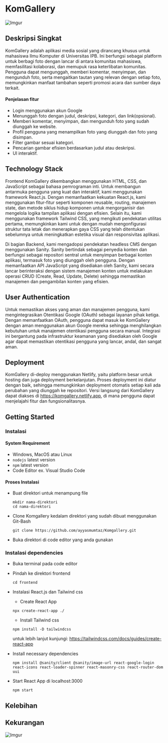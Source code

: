 # KomGallery

![Imgur](https://i.imgur.com/cv5aRu6.png)

## Deskripsi Singkat

KomGallery adalah aplikasi media sosial yang dirancang khusus untuk mahasiswa Ilmu Komputer di Universitas IPB. Ini berfungsi sebagai platform untuk berbagi foto dengan lancar di antara komunitas mahasiswa, memfasilitasi kolaborasi, dan memupuk rasa keterlibatan komunitas. Pengguna dapat mengunggah, memberi komentar, menyimpan, dan mengunduh foto, serta mengaitkan tautan yang relevan dengan setiap foto, memungkinkan manfaat tambahan seperti promosi acara dan sumber daya terkait.

#### Penjelasan fitur
- Login menggunakan akun Google
- Menunggah foto dengan judul, deskripsi, kategori, dan link(opsional).
- Memberi komentar, menyimpan, dan mengunduh foto yang sudah diunggah ke website.
- Profil pengguna yang menampilkan foto yang diunggah dan foto yang disimpan.
- Filter gambar sesuai kategori.
- Pencarian gambar efisien berdasarkan judul atau deskripsi.
- UI interaktif.

## Technology Stack

Frontend KomGallery dikembangkan menggunakan HTML, CSS, dan JavaScript sebagai bahasa pemrograman inti. Untuk membangun antarmuka pengguna yang kuat dan interaktif, kami menggunakan framework React.js. Dengan memanfaatkan kekuatan React.js, kami menggunakan fitur-fitur seperti komponen reusable, routing, manajemen state, dan metode siklus hidup komponen untuk mengorganisir dan mengelola logika tampilan aplikasi dengan efisien. Selain itu, kami menggunakan framework Tailwind CSS, yang mengikuti pendekatan utilitas pertama, memungkinkan kami untuk dengan mudah mengonfigurasi struktur tata letak dan menerapkan gaya CSS yang telah ditentukan sebelumnya untuk meningkatkan estetika visual dan responsivitas aplikasi.

Di bagian Backend, kami mengadopsi pendekatan headless CMS dengan menggunakan Sanity. Sanity bertindak sebagai penyedia konten dan berfungsi sebagai repositori sentral untuk menyimpan berbagai konten aplikasi, termasuk foto yang diunggah oleh pengguna. Dengan memanfaatkan API JavaScript yang disediakan oleh Sanity, kami secara lancar berinteraksi dengan sistem manajemen konten untuk melakukan operasi CRUD (Create, Read, Update, Delete) sehingga memastikan manajemen dan pengambilan konten yang efisien.

## User Authentication

Untuk memastikan akses yang aman dan manajemen pengguna, kami mengintegrasikan Otentikasi Google (OAuth) sebagai layanan pihak ketiga. Dengan memanfaatkan OAuth, pengguna dapat masuk ke KomGallery dengan aman menggunakan akun Google mereka sehingga menghilangkan kebutuhan untuk manajemen otentikasi pengguna secara manual. Integrasi ini bergantung pada infrastruktur keamanan yang disediakan oleh Google agar dapat memastikan otentikasi pengguna yang lancar, andal, dan sangat aman.

## Deployment

KomGallery di-deploy menggunakan Netlify, yaitu platform besar untuk hosting dan juga deployment berkelanjutan. Proses deployment ini diatur dengan baik, sehingga memungkinkan deployment otomatis setiap kali ada perubahan yang diunggah ke repositori. Versi langsung dari KomGallery dapat diakses di https://komgallery.netlify.app, di mana pengguna dapat menjelajahi fitur dan fungsionalitasnya.

## Getting Started

### Instalasi
#### System Requirement

- Windows, MacOS atau Linux
- `nodejs` latest version
- `npm` latest version
- Code Editor ex. Visual Studio Code

#### Proses Instalasi

- Buat direktori untuk menampung file
  ```
  mkdir nama-direktori
  cd nama-direktori
  ```
  
- Clone Komgallery kedalam direktori yang sudah dibuat menggunakan Git-Bash
  ```
  git clone https://github.com/ayyasmumtaz/Komgallery.git
  ```
  
- Buka direktori di code editor yang anda gunakan

### Instalasi dependencies

- Buka terminal pada code editor
  
- Pindah ke direktori frontend
  ```
  cd frontend
  ```
  
- Instalasi React.js dan Tailwind css
  
  - Create React App
  ```
  npx create-react-app ./
  ```
  
  - Install Tailwind css
  ```
  npm install -D tailwindcss
  ```
  
  untuk lebih lanjut kunjungi: https://tailwindcss.com/docs/guides/create-react-app
  
- Install necessary dependencies
  ```
  npm install @sanity/client @sanity/image-url react-google-login react-icons react-loader-spinner react-masonry-css react-router-dom uui
  ```
  
- Start React App di localhost:3000
  ```
  npm start
  ```
## Kelebihan
## Kekurangan

![Imgur](https://i.imgur.com/ogfqQym.png)




